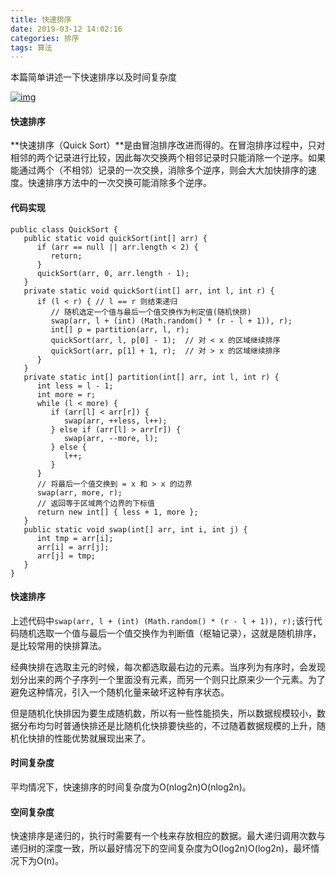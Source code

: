 ```yaml
---
title: 快速排序
date: 2019-03-12 14:02:16
categories: 排序
tags: 算法
---
```


本篇简单讲述一下快速排序以及时间复杂度

[![img](https://ws1.sinaimg.cn/large/006QzbZDly1g126p771soj30m80etn1i.jpg)](https://ws1.sinaimg.cn/large/006QzbZDly1g126p771soj30m80etn1i.jpg)

<!-- more -->

#### 快速排序

**快速排序（Quick Sort）**是由冒泡排序改进而得的。在冒泡排序过程中，只对相邻的两个记录进行比较，因此每次交换两个相邻记录时只能消除一个逆序。如果能通过两个（不相邻）记录的一次交换，消除多个逆序，则会大大加快排序的速度。快速排序方法中的一次交换可能消除多个逆序。

#### 代码实现

```
public class QuickSort {
   public static void quickSort(int[] arr) {
      if (arr == null || arr.length < 2) {
         return;
      }
      quickSort(arr, 0, arr.length - 1);
   }
   private static void quickSort(int[] arr, int l, int r) {
      if (l < r) { // l == r 则结束递归
         // 随机选定一个值与最后一个值交换作为判定值(随机快排)
         swap(arr, l + (int) (Math.random() * (r - l + 1)), r);
         int[] p = partition(arr, l, r);
         quickSort(arr, l, p[0] - 1);  // 对 < x 的区域继续排序
         quickSort(arr, p[1] + 1, r);  // 对 > x 的区域继续排序
      }
   }
   private static int[] partition(int[] arr, int l, int r) {
      int less = l - 1;
      int more = r;
      while (l < more) {
         if (arr[l] < arr[r]) {
            swap(arr, ++less, l++);
         } else if (arr[l] > arr[r]) {
            swap(arr, --more, l);
         } else {
            l++;
         }
      }
      // 将最后一个值交换到 = x 和 > x 的边界
      swap(arr, more, r);
      // 返回等于区域两个边界的下标值
      return new int[] { less + 1, more };
   }
   public static void swap(int[] arr, int i, int j) {
      int tmp = arr[i];
      arr[i] = arr[j];
      arr[j] = tmp;
   }
}
```

#### 快速排序

上述代码中`swap(arr, l + (int) (Math.random() * (r - l + 1)), r);`该行代码随机选取一个值与最后一个值交换作为判断值（枢轴记录），这就是随机排序，是比较常用的快排算法。

经典快排在选取主元的时候，每次都选取最右边的元素。当序列为有序时，会发现划分出来的两个子序列一个里面没有元素，而另一个则只比原来少一个元素。为了避免这种情况，引入一个随机化量来破坏这种有序状态。

但是随机化快排因为要生成随机数，所以有一些性能损失，所以数据规模较小，数据分布均匀时普通快排还是比随机化快排要快些的，不过随着数据规模的上升，随机化快排的性能优势就展现出来了。

#### 时间复杂度

平均情况下，快速排序的时间复杂度为O(nlog2n)O(nlog2n)。

#### 空间复杂度

快速排序是递归的，执行时需要有一个栈来存放相应的数据。最大递归调用次数与递归树的深度一致，所以最好情况下的空间复杂度为O(log2n)O(log2n)，最坏情况下为O(n)。